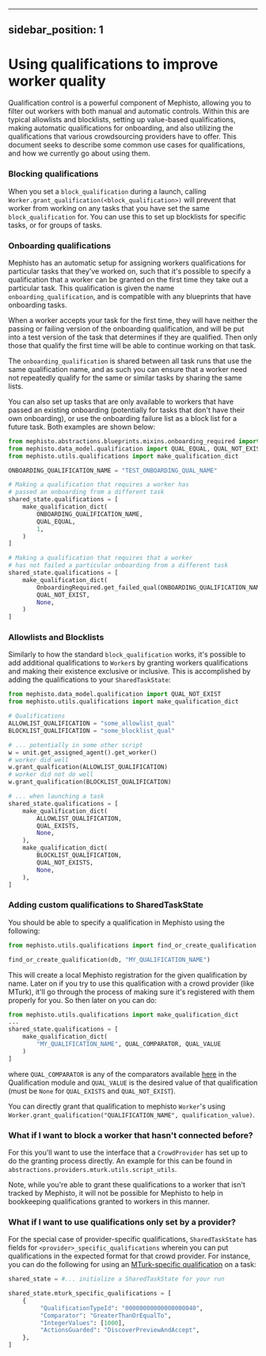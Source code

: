 <!---
  Copyright (c) Meta Platforms and its affiliates.
  This source code is licensed under the MIT license found in the
  LICENSE file in the root directory of this source tree.
-->

---
sidebar_position: 1
---

# Using qualifications to improve worker quality
Qualification control is a powerful component of Mephisto, allowing you to filter out workers with both manual and automatic controls. Within this are typical allowlists and blocklists, setting up value-based qualifications, making automatic qualifications for onboarding, and also utilizing the qualifications that various crowdsourcing providers have to offer. This document seeks to describe some common use cases for qualifications, and how we currently go about using them.

### Blocking qualifications
When you set a `block_qualification` during a launch, calling `Worker.grant_qualification(<block_qualification>)` will prevent that worker from working on any tasks that you have set the same `block_qualification` for. You can use this to set up blocklists for specific tasks, or for groups of tasks.

### Onboarding qualifications
Mephisto has an automatic setup for assigning workers qualifications for particular tasks that they've worked on, such that it's possible to specify a qualification that a worker can be granted on the first time they take out a particular task. This qualification is given the name `onboarding_qualification`, and is compatible with any blueprints that have onboarding tasks.

When a worker accepts your task for the first time, they will have neither the passing or failing version of the onboarding qualification, and will be put into a test version of the task that determines if they are qualified. Then only those that qualify the first time will be able to continue working on that task.

The `onboarding_qualification` is shared between all task runs that use the same qualification name, and as such you can ensure that a worker need not repeatedly qualify for the same or similar tasks by sharing the same lists.

You can also set up tasks that are only available to workers that have passed an existing onboarding (potentially for tasks that don't have their own onboarding), or use the onboarding failure list as a block list for a future task. Both examples are shown below:

```python
from mephisto.abstractions.blueprints.mixins.onboarding_required import OnboardingRequired
from mephisto.data_model.qualification import QUAL_EQUAL, QUAL_NOT_EXIST
from mephisto.utils.qualifications import make_qualification_dict

ONBOARDING_QUALIFICATION_NAME = "TEST_ONBOARDING_QUAL_NAME"

# Making a qualification that requires a worker has 
# passed an onboarding from a different task
shared_state.qualifications = [
    make_qualification_dict(
        ONBOARDING_QUALIFICATION_NAME,
        QUAL_EQUAL,
        1,
    )
]

# Making a qualification that requires that a worker 
# has not failed a particular onboarding from a different task
shared_state.qualifications = [
    make_qualification_dict(
        OnboardingRequired.get_failed_qual(ONBOARDING_QUALIFICATION_NAME),
        QUAL_NOT_EXIST,
        None,
    )
]
```

### Allowlists and Blocklists
Similarly to how the standard `block_qualification` works, it's possible to add additional qualifications to `Worker`s by granting workers qualifications and making their existence exclusive or inclusive. This is accomplished by adding the qualifications to your `SharedTaskState`:
```python
from mephisto.data_model.qualification import QUAL_NOT_EXIST
from mephisto.utils.qualifications import make_qualification_dict

# Qualifications
ALLOWLIST_QUALIFICATION = "some_allowlist_qual"
BLOCKLIST_QUALIFICATION = "some_blocklist_qual"

# ... potentially in some other script
w = unit.get_assigned_agent().get_worker()
# worker did well
w.grant_qualfication(ALLOWLIST_QUALIFICATION)
# worker did not do well
w.grant_qualification(BLOCKLIST_QUALIFICATION)

# ... when launching a task
shared_state.qualifications = [
    make_qualification_dict(
        ALLOWLIST_QUALIFICATION,
        QUAL_EXISTS,
        None,
    ),
    make_qualification_dict(
        BLOCKLIST_QUALIFICATION,
        QUAL_NOT_EXISTS,
        None,
    ),
]
```

### Adding custom qualifications to SharedTaskState
You should be able to specify a qualification in Mephisto using the following:
```python
from mephisto.utils.qualifications import find_or_create_qualification

find_or_create_qualification(db, "MY_QUALIFICATION_NAME")
```
This will create a local Mephisto registration for the given qualification by name. Later on if you try to use this qualification with a crowd provider (like MTurk), it'll go through the process of making sure it's registered with them properly for you. So then later on you can do:
```python
from mephisto.utils.qualifications import make_qualification_dict
...
shared_state.qualifications = [
    make_qualification_dict(
        "MY_QUALIFICATION_NAME", QUAL_COMPARATOR, QUAL_VALUE
    )
]
```
where `QUAL_COMPARATOR` is any of the comparators available [here](https://github.com/facebookresearch/Mephisto/blob/9ca7534696eeab9ddb8ead06b110125b91789baf/mephisto/data_model/qualification.py#L21-L30) in the Qualification module and `QUAL_VALUE` is the desired value of that qualification (must be `None` for `QUAL_EXISTS` and `QUAL_NOT_EXIST`).

You can directly grant that qualification to mephisto `Worker`'s using `Worker.grant_qualification("QUALIFICATION_NAME", qualification_value)`.

### What if I want to block a worker that hasn't connected before?
For this you'll want to use the interface that a `CrowdProvider` has set up to do the granting process directly. An example for this can be found in `abstractions.providers.mturk.utils.script_utils`. 

Note, while you're able to grant these qualifications to a worker that isn't tracked by Mephisto, it will not be possible for Mephisto to help in bookkeeping qualifications granted to workers in this manner.

### What if I want to use qualifications only set by a provider?
For the special case of provider-specific qualifications, `SharedTaskState` has fields for `<provider>_specific_qualifications` wherein you can put qualifications in the expected format for that crowd provider. For instance, you can do the following for using an [MTurk-specific qualification](https://docs.aws.amazon.com/AWSMechTurk/latest/AWSMturkAPI/ApiReference_QualificationRequirementDataStructureArticle.html#ApiReference_QualificationType-IDs) on a task:
```python
shared_state = #... initialize a SharedTaskState for your run

shared_state.mturk_specific_qualifications = [
    {
         "QualificationTypeId": "00000000000000000040",
         "Comparator": "GreaterThanOrEqualTo",
         "IntegerValues": [1000],
         "ActionsGuarded": "DiscoverPreviewAndAccept",
    },
]
```
